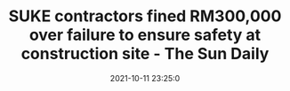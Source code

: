 ---
"title": "SUKE contractors fined RM300,000 over failure to ensure safety at construction site - The Sun Daily"
"date": "2021-10-11 23:25:0"
"feed_name": "GOOGLENEWSCONSTRUCTION"
"feed_website": "https://news.google.com/search?q=construction%2Bincident&hl=en-US&gl=US&ceid=US:en"
"feed_rss": "https://news.google.com/rss/search?q=construction%2Bincident&hl=en-US&gl=US&ceid=US:en"
"link": "https://www.thesundaily.my/local/suke-contractors-fined-rm300000-over-failure-to-ensure-safety-at-construction-site-BB8452056"
"source": "{'href': 'https://www.thesundaily.my', 'title': 'The Sun Daily'}"
"file": "_posts/2021-1-1-0569e92384cff6c97b2c1b6518bcd7500b9d96c3.md"
"accident": "1"
"drilling": "0"
"dead": "0"
"injured": "0"
"arrested": "0"
"place": "unknown place"
"where": "unknown site"
"causes": "unknown"
"place_uri": "unknown place"
---